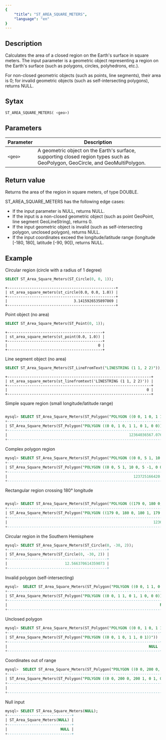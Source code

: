```yaml
---
{
    "title": "ST_AREA_SQUARE_METERS",
    "language": "en"
}
---
```


<!-- 
Licensed to the Apache Software Foundation (ASF) under one
or more contributor license agreements.  See the NOTICE file
distributed with this work for additional information
regarding copyright ownership.  The ASF licenses this file
to you under the Apache License, Version 2.0 (the
"License"); you may not use this file except in compliance
with the License.  You may obtain a copy of the License at

  http://www.apache.org/licenses/LICENSE-2.0

Unless required by applicable law or agreed to in writing,
software distributed under the License is distributed on an
"AS IS" BASIS, WITHOUT WARRANTIES OR CONDITIONS OF ANY
KIND, either express or implied.  See the License for the
specific language governing permissions and limitations
under the License.
-->

## Description

Calculates the area of a closed region on the Earth's surface in square meters. The input parameter is a geometric object representing a region on the Earth's surface (such as polygons, circles, polyhedrons, etc.).

For non-closed geometric objects (such as points, line segments), their area is 0; for invalid geometric objects (such as self-intersecting polygons), returns NULL.


## Sytax

```sql
ST_AREA_SQUARE_METERS( <geo>)
```
## Parameters

| Parameter | Description     |
| -- |--------|
| `<geo>` | A geometric object on the Earth's surface, supporting closed region types such as GeoPolygon, GeoCircle, and GeoMultiPolygon. |

## Return value

Returns the area of the region in square meters, of type DOUBLE.

ST_AREA_SQUARE_METERS has the following edge cases:

- If the input parameter is NULL, returns NULL.
- If the input is a non-closed geometric object (such as point GeoPoint, line segment GeoLineString), returns 0.
- If the input geometric object is invalid (such as self-intersecting polygon, unclosed polygon), returns NULL.
- If the input coordinates exceed the longitude/latitude range (longitude [-180, 180], latitude [-90, 90]), returns NULL.

## Example

Circular region (circle with a radius of 1 degree)

```sql
SELECT ST_Area_Square_Meters(ST_Circle(0, 0, 1));
```

```text
+-------------------------------------------------+
| st_area_square_meters(st_circle(0.0, 0.0, 1.0)) |
+-------------------------------------------------+
|                              3.1415926535897869 |
+-------------------------------------------------+
```

Point object (no area)

```sql
SELECT ST_Area_Square_Meters(ST_Point(0, 1));
```

```text
+-------------------------------------------+
| st_area_square_meters(st_point(0.0, 1.0)) |
+-------------------------------------------+
|                                         0 |
+-------------------------------------------+
```

Line segment object (no area)

```sql
SELECT ST_Area_Square_Meters(ST_LineFromText("LINESTRING (1 1, 2 2)"));
```

```text
+-----------------------------------------------------------------+
| st_area_square_meters(st_linefromtext('LINESTRING (1 1, 2 2)')) |
+-----------------------------------------------------------------+
|                                                               0 |
+-----------------------------------------------------------------+
```

Simple square region (small longitude/latitude range)

```sql

mysql> SELECT ST_Area_Square_Meters(ST_Polygon("POLYGON ((0 0, 1 0, 1 1, 0 1, 0 0))"));
+--------------------------------------------------------------------------+
| ST_Area_Square_Meters(ST_Polygon("POLYGON ((0 0, 1 0, 1 1, 0 1, 0 0))")) |
+--------------------------------------------------------------------------+
|                                                       12364036567.076408 |
+--------------------------------------------------------------------------+
```

Complex polygon region

```sql
mysql> SELECT ST_Area_Square_Meters(ST_Polygon("POLYGON ((0 0, 5 1, 10 0, 5 -1, 0 0))"));
+----------------------------------------------------------------------------+
| ST_Area_Square_Meters(ST_Polygon("POLYGON ((0 0, 5 1, 10 0, 5 -1, 0 0))")) |
+----------------------------------------------------------------------------+
|                                                         123725166420.83101 |
+----------------------------------------------------------------------------+
```

Rectangular region crossing 180° longitude

```sql

mysql> SELECT ST_Area_Square_Meters(ST_Polygon("POLYGON ((179 0, 180 0, 180 1, 179 1, 179 0))"));
+------------------------------------------------------------------------------------+
| ST_Area_Square_Meters(ST_Polygon("POLYGON ((179 0, 180 0, 180 1, 179 1, 179 0))")) |
+------------------------------------------------------------------------------------+
|                                                                  12364036567.07628 |
+------------------------------------------------------------------------------------+
```

Circular region in the Southern Hemisphere

```sql
mysql> SELECT ST_Area_Square_Meters(ST_Circle(0, -30, 2));
+---------------------------------------------+
| ST_Area_Square_Meters(ST_Circle(0, -30, 2)) |
+---------------------------------------------+
|                          12.566370614359073 |
+---------------------------------------------+
```

Invalid polygon (self-intersecting)

```sql
mysql>  SELECT ST_Area_Square_Meters(ST_Polygon("POLYGON ((0 0, 1 1, 0 1, 1 0, 0 0))"));
+--------------------------------------------------------------------------+
| ST_Area_Square_Meters(ST_Polygon("POLYGON ((0 0, 1 1, 0 1, 1 0, 0 0))")) |
+--------------------------------------------------------------------------+
|                                                                     NULL |
+--------------------------------------------------------------------------+
```

Unclosed polygon

```sql
mysql> SELECT ST_Area_Square_Meters(ST_Polygon("POLYGON ((0 0, 1 0, 1 1, 0 1))"));
+---------------------------------------------------------------------+
| ST_Area_Square_Meters(ST_Polygon("POLYGON ((0 0, 1 0, 1 1, 0 1))")) |
+---------------------------------------------------------------------+
|                                                                NULL |
+---------------------------------------------------------------------+
```

Coordinates out of range

```sql
mysql>  SELECT ST_Area_Square_Meters(ST_Polygon("POLYGON ((0 0, 200 0, 200 1, 0 1, 0 0))"));
+------------------------------------------------------------------------------+
| ST_Area_Square_Meters(ST_Polygon("POLYGON ((0 0, 200 0, 200 1, 0 1, 0 0))")) |
+------------------------------------------------------------------------------+
|                                                                         NULL |
+------------------------------------------------------------------------------+
```

Null input

```sql
mysql> SELECT ST_Area_Square_Meters(NULL);
+-----------------------------+
| ST_Area_Square_Meters(NULL) |
+-----------------------------+
|                        NULL |
+-----------------------------+
```